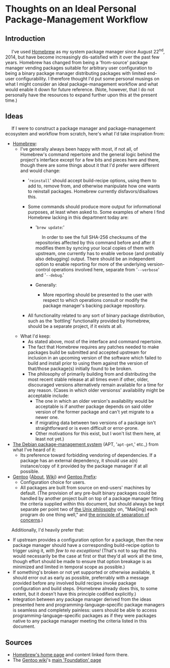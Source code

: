 # Thoughts on an Ideal Personal Package-Management Workflow

## Introduction

&nbsp;&nbsp;&nbsp;&nbsp;&nbsp;I've used [Homebrew](https://github.com/Homebrew/brew) as my system package manager since August 22<sup>nd</sup>, 2014, but have become increasingly dis-satisfied with it over the past few years.  Homebrew has changed from being a 'from-source' package manager vending packages suitable for arbitrary user configuration to being a binary package manager distributing packages with limited end-user configurability.  I therefore thought I'd put some personal musings on what I might consider an ideal package-management workflow and what would enable it down for future reference.  (Note, however, that I do not personally have the resources to expand further upon this at the present time.)  

## Ideas

&nbsp;&nbsp;&nbsp;&nbsp;&nbsp;If I were to construct a package manager and package-management ecosystem and workflow from scratch, here's what I'd take inspiration from:  

- [Homebrew](https://github.com/Homebrew/brew):  
  - I've generally always been happy with most, if not all, of Homebrew's command repertoire and the general logic behind the project's interface except for a few bits and pieces here and there, though there are some things about it that I'd prefer were different and would change:  
    - '`reinstall`' should accept build-recipe options, using them to add to, remove from, and otherwise manipulate how one wants to reinstall packages.  Homebrew currently disfavors/disallows this.  
    - Some commands should produce more output for informational purposes, at least when asked to.  Some examples of where I find Homebrew lacking in this department today are:  

      - '`brew update`:'  

        &nbsp;&nbsp;&nbsp;&nbsp;&nbsp;In order to see the full SHA-256 checksums of the repositories affected by this command before and after it modifies them by syncing your local copies of them with upstream, one currently has to enable verbose (and probably also debugging) output.  There should be an independent option to enable reporting for more of the underlying version-control operations involved here, separate from '`--verbose`' and '`--debug`.'  

      - Generally:  
        - More reporting should be presented to the user with respect to which operations consult or modify the package manager's backing package repository.  

    - All functionality related to any sort of binary package distribution, such as the 'bottling' functionality provided by Homebrew, should be a separate project, if it exists at all.  
  - What I'd keep:  
    - As stated above, most of the interface and command repertoire.  
    - The fact that Homebrew requires any patches needed to make packages build be submitted and accepted upstream for inclusion in an upcoming version of the software which failed to build and install prior to using them against the version of that/those package(s) initially found to be broken.  
    - The philosophy of primarily building from and distributing the most recent stable release at all times even if other, older, discouraged versions alternatively remain available for a time for any reason.  (Cases in which older versionss' availability might be acceptable include:  
      - The one in which an older version's availability would be acceptable is if another package depends on said older version of the former package and can't yet migrate to a newer one.  
      - if migrating data between two versions of a package isn't straightforward or is even difficult or error-prone.  
      - Other motivations for this exist, but I won't list them here, at least not yet.)  
- [The Debian package-management system](https://wiki.debian.org/DebianPackageManagement) (APT, '`apt-get`,' etc.,) from what I've heard of it:  
    - Its preference toward forbidding vendoring of dependencies.  If a package has an external dependency, it should use a(n) instance/copy of it provided by the package manager if at all possible.  
- [Gentoo](https://www.gentoo.org/) ([About](https://www.gentoo.org/get-started/about/), [Wiki](https://wiki.gentoo.org/wiki/Main_Page)) and [Gentoo Prefix](https://wiki.gentoo.org/wiki/Project:Prefix):  
  - Configuration choice for users.  
  - All packages are built from source on end-users' machines by default.  (The provision of any pre-built binary packages could be handled by another project built on top of a package manager fitting the criteria supplied within this document, but should always be kept separate per point two of [the Unix philosophy](https://en.wikipedia.org/wiki/Unix_philosophy#Mike_Gancarz:_The_UNIX_Philosophy) on, "Mak[ing] each program do one thing well," and [the principle of separation of concerns](https://en.wikipedia.org/wiki/Separation_of_concerns).)  

&nbsp;&nbsp;&nbsp;&nbsp;&nbsp;Additionally, I'd heavily prefer that:  

- If upstream provides a configuration option for a package, then the new package manager should have a corresponding build-recipe option to trigger using it, _with few to no exceptions!_  (That's not to say that this would necessarily be the case at first or that they'd all work all the time, though effort should be made to ensure that option breakage is as minimized and limited in temporal scope as possible.)  
- If something's broken or not yet supported or otherwise available, it should error out as early as possible, preferrably with a message provided before any involved build recipes invoke package configuration and build steps.  (Homebrew already does this, to some extent, but it doesn't have this principle codified explicitly.)  
- Integration between any package manager derived from the ideas presented here and programming-language–specific package managers is seamless and completely painless:  users should be able to access programming-language–specific packages as if they were packages native to any package manager meeting the criteria listed in this document.  

## Sources

- [Homebrew's home page](https://brew.sh/ "Home Page For 'Homebrew:  The missing package manager for macOS.'") and content linked form there. 
- The [Gentoo wiki](https://wiki.gentoo.org/wiki/Main_Page)'s [main 'Foundation' page](https://wiki.gentoo.org/wiki/Foundation:Main_Page)
